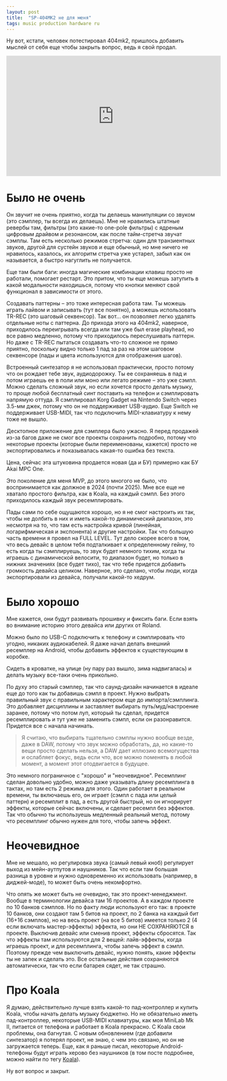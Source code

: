 ```yaml
---
layout: post
title:  "SP-404MK2 не для меня"
tags: music production hardware ru
---
```

Ну вот, кстати, человек потестировал 404mk2, пришлось добавить мыслей от себя еще чтобы закрыть вопрос, ведь я свой продал.
<iframe width="560" height="315" src="https://www.youtube.com/embed/f4m2D3eXVVI?si=Mga-kCRKE9I_pgYY" title="YouTube video player" frameborder="0" allow="accelerometer; autoplay; clipboard-write; encrypted-media; gyroscope; picture-in-picture; web-share" referrerpolicy="strict-origin-when-cross-origin" allowfullscreen></iframe>

<!--more-->
# Было не очень

Он звучит не очень приятно, когда ты делаешь манипуляции со звуком (это сэмплер, ты всегда их делаешь). Мне не нравились штатные ревербы там, фильтры (это какие-то one-pole фильтры) с ядреным цифровым драйвом и резонансом, как после тайм-стретча звучат сэмплы. Там есть несколько режимов стретча: один для транзиентных звуков, другой для сустейн звуков и еще обычный, но мне ничего не нравилось, казалось, их алгоритм стретча уже устарел, забыл как он называется, а быстро нагуглить не получается.

Еще там были баги: иногда магические комбинации клавиш просто не работали, помогает рестарт. Это притом, что ты еще можешь затупить в какой модальности находишься, потому что кнопки меняют свой функционал в зависимости от этого.

Создавать паттерны – это тоже интересная работа там. Ты можешь играть лайвом и записывать (тут все понятно), а можешь использовать TR-REC (это шаговый секвенсор). Так вот... он позволяет легко удалять отдельные ноты с паттерна. До прихода этого на 404mk2, наверное, приходилось переигрывать всегда или там уже был erase playhead, но все равно медленно, потому что приходилось переслушивать паттерн. Но даже с TR-REC пытаться создавать что-то сложное не прямо приятно, поскольку видно только 1 пад за раз на этом шаговом секвенсоре (пады и цвета используются для отображения шагов).

Встроенный синтезатор я не использовал практически, просто потому что он рождает тебе звук, аудиодорожку. Ты ее сохраняешь в пад и потом играешь ее в поли или моно или легато режиме – это уже сэмпл. Можно сделать сложный звук, но если хочется просто делать музыку, то проще любой бесплатный синт поставить на телефон и сэмплировать напрямую оттуда. Я сэмплировал Korg Gadget на Nintendo Switch через 3.5-мм джек, потому что он не поддерживает USB-аудио. Еще Switch не поддерживает USB-MIDI, так что подключить MIDI-клавиатуру к нему тоже не вышло.

Десктопное приложение для сэмплера было ужасно. Я перед продажей из-за багов даже не смог все проекты сохранить подробно, потому что некоторые проекты (которые были переименованы, кажется) просто не экспортировались и показывалась какая-то ошибка без текста.

Цена, сейчас эта штуковина продается новая (да и БУ) примерно как БУ Akai MPC One.

Это поколение для меня MVP, до этого многого не было, что воспринимается как должное в 2024 (почти 2025). Мне все еще не хватало простого фильтра, как в Koala, на каждый сэмпл. Без этого приходилось каждый звук ресемплировать.

Пады сами по себе ощущаются хорошо, но я не смог настроить их так, чтобы не долбить в них и иметь какой-то динамический диапазон, это несмотря на то, что там есть настройка кривой (линейная, логарифмическая и экспонента) и другие настройки. Так что большую часть времени я провел на FULL LEVEL. Тут дело скорее всего в том, что весь девайс в целом тебя подталкивает к определенному гейну, то есть когда ты сэмплируешь, то звук будет немного тихим, когда ты играешь с динамической велосити, то диапазон будет, но только в нижних значениях (все будет тихо), так что тебе придется добавить громкость девайса целиком. Наверное, это сделано, чтобы люди, когда экспортировали из девайса, получали какой-то хедрум.

# Было хорошо

Мне кажется, они будут развивать прошивку и фиксить баги. Если взять во внимание историю этого девайса или других от Roland.

Можно было по USB-C подключить к телефону и сэмплировать что угодно, никаких аудиокабелей. Я даже начал делать внешний ресемплер на Android, чтобы добавить эффектов к существующим в коробке.

Сидеть в кроватке, на улице (ну пару раз вышло, зима надвигалась) и делать музыку все-таки очень прикольно.

По духу это старый сэмплер, так что саунд-дизайн начинается в идеале еще до того как ты добавишь сэмпл в проект. Нужно выбрать правильный звук с правильным характером еще до импорта/сэмплинга. Это добавляет дисциплины и заставляет выбирать путь/муд/настроение заранее, потому что потом луп, который ты сделал, придется ресемплировать и тут уже не заменить сэмпл, если он разонравится. Придется все с начала начинать. 
>Я считаю, что выбирать тщательно сэмплы нужно вообще везде, даже в DAW, потому что звук можно обработать, да, но какие-то вещи просто сделать нельзя, а DAW дает иллюзию всемогущества и ослабляет фокус, ведь если что, все можно поменять в любой момент, а момент этот отодвигается в будущее.

Это немного пограничное с "хорошо" и "неочевидное". Ресемплинг сделан довольно удобно, можно даже указывать длину ресемплинга в тактах, но там есть 2 режима для этого. Один работает в реальном времени, ты включаешь его, он играет (сэмпл с пада или целый паттерн) и ресемплит в пад, а есть другой быстрый, но он игнорирует эффекты, которые сейчас включены, и сделает ресемпл без эффектов. Так что обычно ты используешь медленный реальный метод, потому что ресемплинг обычно нужен для того, чтобы запечь эффект.

# Неочевидное

Мне не мешало, но регулировка звука (самый левый кноб) регулирует выход из мейн-аутпутов и наушников. Так что если там большая разница в уровне и нужно одновременно их использовать (например, в диджей-моде), то может быть очень некомфортно.

Что опять же может быть не очевидно, так это проект-менеджмент. Вообще в терминологии девайса там 16 проектов. А в каждом проекте по 10 банков сэмплов. Но по факту люди используют его так: в проекте 10 банков, они создают там 5 битов на проект, по 2 банка на каждый бит (16+16 сэмплов), но на весь проект (на все 5 битов) имеется только 2 (4 если включать мастер-эффекты) эффекта, но они НЕ СОХРАНЯЮТСЯ в проекте. Выключив девайс или сменив проект, эффекты сбросятся. Так что эффекты там используются для 2 вещей: лайв-эффекты, когда играешь проект, и для ресемплинга, чтобы запечь эффект в сэмпл. Поэтому прежде чем выключить девайс, нужно понять, какие эффекты ты не запек и сделать это. Все остальные действия сохраняются автоматически, так что если батарея сядет, не так страшно.

# Про Koala

Я думаю, действительно лучше взять какой-то пад-контроллер и купить Koala, чтобы начать делать музыку бюджетно. Но не обязательно иметь пад-контроллер, некоторые USB-MIDI клавиатуры, как моя MiniLab Mk II, питается от телефона и работает в Koala прекрасно.
С Koala свои проблемы, она багнутая. С новым обновлением (где добавили синтезатор) я потерял проект, не знаю, с чем это связано, но он не загружается теперь. Еще, как я раньше писал, некоторые Android-телефоны будут играть херово без наушников (в том посте подробнее, можно найти по тегу [Koala]({{site.url}}/tag/koala/)).

Ну вот вопрос и закрыт.